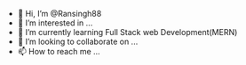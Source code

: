 - 👋 Hi, I’m @Ransingh88
- 👀 I’m interested in ...
- 🌱 I’m currently learning Full Stack web Development(MERN)
- 💞️ I’m looking to collaborate on ...
- 📫 How to reach me ...

<!---
Ransingh88/Ransingh88 is a ✨ special ✨ repository because its `README.md` (this file) appears on your GitHub profile.
You can click the Preview link to take a look at your changes.
--->
